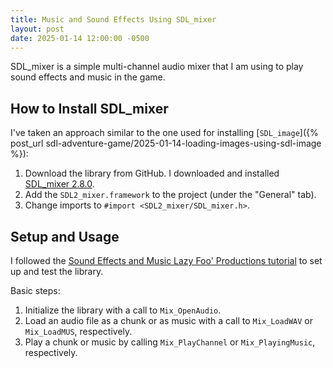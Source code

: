 ```yaml
---
title: Music and Sound Effects Using SDL_mixer
layout: post
date: 2025-01-14 12:00:00 -0500
---
```


SDL_mixer is a simple multi-channel audio mixer that I am using to play sound effects and music in the game.

## How to Install SDL_mixer

I've taken an approach similar to the one used for installing [`SDL_image`]({% post_url sdl-adventure-game/2025-01-14-loading-images-using-sdl-image %}):

1. Download the library from GitHub. I downloaded and installed [SDL_mixer 2.8.0](https://github.com/libsdl-org/SDL_mixer/releases/tag/release-2.8.0).
2. Add the `SDL2_mixer.framework` to the project (under the "General" tab).
3. Change imports to `#import <SDL2_mixer/SDL_mixer.h>`.

## Setup and Usage

I followed the [Sound Effects and Music Lazy Foo' Productions tutorial](https://lazyfoo.net/tutorials/SDL/21_sound_effects_and_music/) to set up and test the library.

Basic steps:

1. Initialize the library with a call to `Mix_OpenAudio`.
2. Load an audio file as a chunk or as music with a call to `Mix_LoadWAV` or `Mix_LoadMUS`, respectively.
3. Play a chunk or music by calling `Mix_PlayChannel` or `Mix_PlayingMusic`, respectively.
